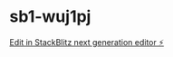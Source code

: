 # sb1-wuj1pj

[Edit in StackBlitz next generation editor ⚡️](https://stackblitz.com/~/github.com/LondonKnight5/sb1-wuj1pj)